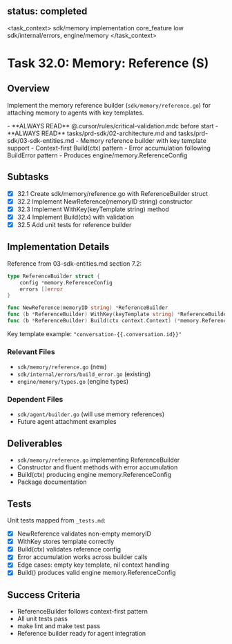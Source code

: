## status: completed

<task_context>
<domain>sdk/memory</domain>
<type>implementation</type>
<scope>core_feature</scope>
<complexity>low</complexity>
<dependencies>sdk/internal/errors, engine/memory</dependencies>
</task_context>

# Task 32.0: Memory: Reference (S)

## Overview

Implement the memory reference builder (`sdk/memory/reference.go`) for attaching memory to agents with key templates.

<critical>
- **ALWAYS READ** @.cursor/rules/critical-validation.mdc before start
- **ALWAYS READ** tasks/prd-sdk/02-architecture.md and tasks/prd-sdk/03-sdk-entities.md
</critical>

<requirements>
- Memory reference builder with key template support
- Context-first Build(ctx) pattern
- Error accumulation following BuildError pattern
- Produces engine/memory.ReferenceConfig
</requirements>

## Subtasks

- [x] 32.1 Create sdk/memory/reference.go with ReferenceBuilder struct
- [x] 32.2 Implement NewReference(memoryID string) constructor
- [x] 32.3 Implement WithKey(keyTemplate string) method
- [x] 32.4 Implement Build(ctx) with validation
- [x] 32.5 Add unit tests for reference builder

## Implementation Details

Reference from 03-sdk-entities.md section 7.2:

```go
type ReferenceBuilder struct {
    config *memory.ReferenceConfig
    errors []error
}

func NewReference(memoryID string) *ReferenceBuilder
func (b *ReferenceBuilder) WithKey(keyTemplate string) *ReferenceBuilder
func (b *ReferenceBuilder) Build(ctx context.Context) (*memory.ReferenceConfig, error)
```

Key template example: `"conversation-{{.conversation.id}}"`

### Relevant Files

- `sdk/memory/reference.go` (new)
- `sdk/internal/errors/build_error.go` (existing)
- `engine/memory/types.go` (engine types)

### Dependent Files

- `sdk/agent/builder.go` (will use memory references)
- Future agent attachment examples

## Deliverables

- `sdk/memory/reference.go` implementing ReferenceBuilder
- Constructor and fluent methods with error accumulation
- Build(ctx) producing engine memory.ReferenceConfig
- Package documentation

## Tests

Unit tests mapped from `_tests.md`:

- [x] NewReference validates non-empty memoryID
- [x] WithKey stores template correctly
- [x] Build(ctx) validates reference config
- [x] Error accumulation works across builder calls
- [x] Edge cases: empty key template, nil context handling
- [x] Build() produces valid engine memory.ReferenceConfig

## Success Criteria

- ReferenceBuilder follows context-first pattern
- All unit tests pass
- make lint and make test pass
- Reference builder ready for agent integration
